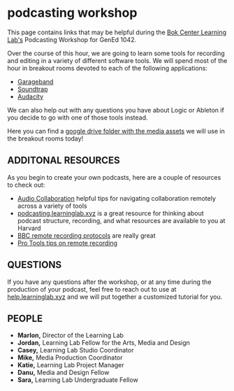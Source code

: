 # podcasting workshop

This page contains links that may be helpful during the [Bok Center Learning Lab's](https://bokcenter.harvard.edu/learning-lab) Podcasting Workshop for GenEd 1042.

Over the course of this hour, we are going to learn some tools for recording and editing in a variety of different software tools. We will spend most of the hour in breakout rooms devoted to each of the following applications:

* [Garageband](http://resources.learninglab.xyz/simple/projects/gened1042/garageband)
* [Soundtrap](http://resources.learninglab.xyz/simple/projects/gened1042/soundtrap)
* [Audacity](http://resources.learninglab.xyz/simple/projects/gened1042/audacity)

We can also help out with any questions you have about Logic or Ableton if you decide to go with one of those tools instead. 

Here you can find a [google drive folder with the media assets](https://drive.google.com/drive/folders/1TmVnzv3Z3sWznzVNUcZKQDCaeJDFA7ln) we will use in the breakout rooms today!

## ADDITONAL RESOURCES
As you begin to create your own podcasts, here are a couple of resources to check out:
* [Audio Collaboration](http://resources.learninglab.xyz/simple/projects/gened1042/audio-collaboration) helpful tips for navigating collaboration remotely across a variety of tools
* [podcasting.learninglab.xyz](podcasting.learninglab.xyz) is a great resource for thinking about podcast structure, recording, and what resources are available to you at Harvard
* [BBC remote recording protocols](https://www.bbc.com/news/business-26256502) are really great
* [Pro Tools tips on remote recording](https://www.pro-tools-expert.com/production-expert-1/2020/3/31/case-study-how-to-remote-record-during-the-covid-19-lockdown)

## QUESTIONS
If you have any questions after the workshop, or at any time during the production of your podcast, feel free to reach out to use at [help.learninglab.xyz](http://help.learninglab.xyz) and we will put together a customized tutorial for you.


## PEOPLE

- **Marlon,** Director of the Learning Lab
- **Jordan,** Learning Lab Fellow for the Arts, Media and Design
- **Casey,** Learning Lab Studio Coordinator
- **Mike,** Media Production Coordinator
- **Katie,** Learning Lab Project Manager
- **Danu,** Media and Design Fellow
- **Sara,** Learning Lab Undergraduate Fellow
